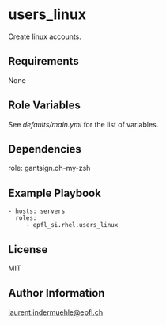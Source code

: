 users_linux
=========

Create linux accounts.

Requirements
------------

None


Role Variables
--------------

See *defaults/main.yml* for the list of variables.


Dependencies
------------

role: gantsign.oh-my-zsh


Example Playbook
----------------

    - hosts: servers
      roles:
         - epfl_si.rhel.users_linux


License
-------

MIT

Author Information
------------------

laurent.indermuehle@epfl.ch
